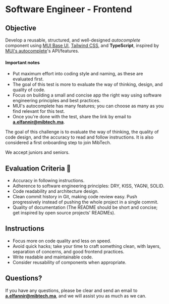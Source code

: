 # Software Engineer - Frontend

## Objective
Develop a reusable, structured, and well-designed *autocomplete* component using [MUI Base UI](https://mui.com/base-ui/react-autocomplete/), [Tailwind CSS](https://tailwindcss.com/docs/guides/vite), and **TypeScript**, inspired by [MUI's autocomplete](https://mui.com/material-ui/react-autocomplete/)'s API/features.

#### Important notes

- Put maximum effort into coding style and naming, as these are evaluated first.
- The goal of this test is more to evaluate the way of thinking, design, and quality of code.
- Focus on building a small and concise app the right way using software engineering principles and best practices.
- MUI's autocomplete has many features; you can choose as many as you find relevant for this test.
- Once you're done with the test, share the link by email to **a.elfannir@mibtech.ma**.

The goal of this challenge is to evaluate the way of thinking, the quality of code design, and the accuracy to read and follow instructions. It is also considered a first onboarding step to join MibTech.

We accept juniors and seniors.

## Evaluation Criteria 🚨

- Accuracy in following instructions.
- Adherence to software engineering principles: DRY, KISS, YAGNI, SOLID.
- Code readability and architecture design.
- Clean commit history in Git, making code review easy. Push progressively instead of pushing the whole project in a single commit.
- Quality of documentation (The README should be short and concise; get inspired by open source projects' READMEs).

## Instructions

- Focus more on code quality and less on speed.
- Avoid quick hacks; take your time to craft something clean, with layers, separation of concerns, and good frontend practices.
- Write readable and maintainable code.
- Consider reusability of components when appropriate.

## Questions?

If you have any questions, please be clear and send an email to **a.elfannir@mibtech.ma**, and we will assist you as much as we can.
